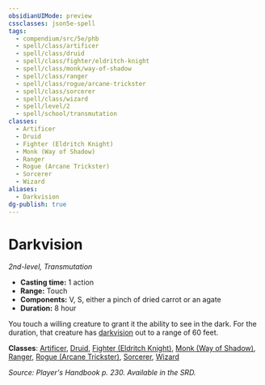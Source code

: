 ```yaml
---
obsidianUIMode: preview
cssclasses: json5e-spell
tags:
  - compendium/src/5e/phb
  - spell/class/artificer
  - spell/class/druid
  - spell/class/fighter/eldritch-knight
  - spell/class/monk/way-of-shadow
  - spell/class/ranger
  - spell/class/rogue/arcane-trickster
  - spell/class/sorcerer
  - spell/class/wizard
  - spell/level/2
  - spell/school/transmutation
classes:
  - Artificer
  - Druid
  - Fighter (Eldritch Knight)
  - Monk (Way of Shadow)
  - Ranger
  - Rogue (Arcane Trickster)
  - Sorcerer
  - Wizard
aliases:
  - Darkvision
dg-publish: true
---
```

# Darkvision
*2nd-level, Transmutation*  

- **Casting time:** 1 action
- **Range:** Touch
- **Components:** V, S, either a pinch of dried carrot or an agate
- **Duration:** 8 hour

You touch a willing creature to grant it the ability to see in the dark. For the duration, that creature has [darkvision](/3-Mechanics/CLI/rules/senses.md#darkvision) out to a range of 60 feet.

**Classes**: [Artificer](/Admin/CLI/classes/artificer-tce.md), [Druid](/Admin/CLI/classes/druid.md), [Fighter (Eldritch Knight)](/Admin/CLI/classes/fighter-eldritch-knight.md), [Monk (Way of Shadow)](/Admin/CLI/classes/monk-way-of-shadow.md), [Ranger](/Admin/CLI/classes/ranger.md), [Rogue (Arcane Trickster)](/Admin/CLI/classes/rogue-arcane-trickster.md), [Sorcerer](/Admin/CLI/classes/sorcerer.md), [Wizard](/Admin/CLI/classes/wizard.md)

*Source: Player's Handbook p. 230. Available in the SRD.*